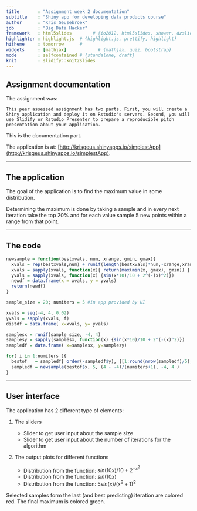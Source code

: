 ```yaml
---
title       : "Assignment week 2 documentation"
subtitle    : "Shiny app for developing data products course"
author      : "Kris Geusebroek"
job         : "Big Data Hacker"
framework   : html5slides        # {io2012, html5slides, shower, dzslides, ...}
highlighter : highlight.js  # {highlight.js, prettify, highlight}
hitheme     : tomorrow      # 
widgets     : [mathjax]            # {mathjax, quiz, bootstrap}
mode        : selfcontained # {standalone, draft}
knit        : slidify::knit2slides
---
```


## Assignment documentation

The assignment was:

``This peer assessed assignment has two parts. First, you will create a Shiny application and deploy it on Rstudio's servers. Second, you will use Slidify or Rstudio Presenter to prepare a reproducible pitch presentation about your application.``

This is the documentation part.  

The application is at: [http://krisgeus.shinyapps.io/simplestApp](http://krisgeus.shinyapps.io/simplestApp). 

---
## The application
The goal of the application is to find the maximum value in some distribution. 

Determining the maximum is done by taking a sample and in every next iteration take the top 20% and for each value sample 5 new points within a range from that point.

---
## The code

```r
newsample = function(bestxvals, num, xrange, gmin, gmax){
  xvals = rep(bestxvals,num) + runif(length(bestxvals)*num,-xrange,xrange)
  xvals = sapply(xvals, function(x){ return(max(min(x, gmax), gmin)) } ) 
  yvals = sapply(xvals, function(x) {sin(x*10)/10 + 2^(-(x)^2)})
  newdf = data.frame(x = xvals, y = yvals)
  return(newdf)
}

sample_size = 20; numiters = 5 #in app provided by UI

xvals = seq(-4, 4, 0.02)
yvals = sapply(xvals, f)
distdf = data.frame( x=xvals, y= yvals)

samplesx = runif(sample_size, -4, 4)
samplesy = sapply(samplesx, function(x) {sin(x*10)/10 + 2^(-(x)^2)})
sampledf = data.frame( x=samplesx, y=samplesy)

for( i in 1:numiters ){
  bestof   = sampledf[ order(-sampledf$y), ][1:round(nrow(sampledf)/5),]
  sampledf = newsample(bestof$x, 5, (4 - -4)/(numiters+1), -4, 4 )
}
```

---
## User interface 
The application has 2 different type of elements:

1. The sliders
    - Slider to get user input about the sample size
    - Slider to get user input about the number of iterations for the algorithm

2. The output plots for different functions
    - Distribution from the function: $sin(10x)/10 + 2^{-x^2}$
    - Distribution from the function: $sin(10x)$
    - Distribution from the function: $5sin(x)/(x^2+1)^2$

Selected samples form the last (and best predicting) iteration are colored red. The final maximum is colored green.
